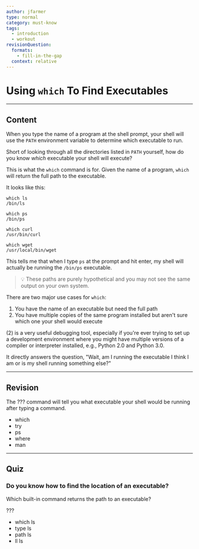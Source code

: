 ```yaml
---
author: jfarmer
type: normal
category: must-know
tags:
  - introduction
  - workout
revisionQuestion:
  formats:
    - fill-in-the-gap
  context: relative
---
```


# Using `which` To Find Executables


---

## Content

When you type the name of a program at the shell prompt, your shell will use the `PATH` environment variable to determine which executable to run.  

Short of looking through all the directories listed in `PATH` yourself, how do you know *which* executable your shell will execute?

This is what the `which` command is for. Given the name of a program, `which` will return the full path to the executable.

It looks like this:

```shell
which ls
/bin/ls

which ps
/bin/ps

which curl
/usr/bin/curl

which wget
/usr/local/bin/wget
```

This tells me that when I type `ps` at the prompt and hit enter, my shell will actually be running the `/bin/ps` executable.

> 💡 These paths are purely hypothetical and you may not see the same output on your own system.

There are two major use cases for `which`:

1. You have the name of an executable but need the full path
2. You have multiple copies of the same program installed but aren't sure which one your shell would execute

(2) is a very useful debugging tool, especially if you're ever trying to set up a development environment where you might have multiple versions of a compiler or interpreter installed, e.g., Python 2.0 and Python 3.0.

It directly answers the question, "Wait, am I running the executable I think I am or is my shell running something else?"


---

## Revision

The ??? command will tell you what executable your shell would be running after typing a command.

- which
- try
- ps
- where
- man


---

## Quiz

### Do you know how to find the location of an executable?


Which built-in command returns the path to an executable?

 ???

- which ls
- type ls
- path ls
- ll ls
